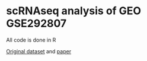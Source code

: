 # scRNAseq analysis of GEO GSE292807

All code is done in R

[Original dataset](https://www.ncbi.nlm.nih.gov/geo/query/acc.cgi?acc=GSE292807) and [paper](https://pmc.ncbi.nlm.nih.gov/articles/PMC12179613)
